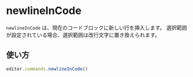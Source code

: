 # newlineInCode

<!-- `newlineInCode` inserts a new line in the current code block. If a selection is set, the selection will be replaced with a newline character. -->

`newlineInCode` は、現在のコードブロックに新しい行を挿入します。 選択範囲が設定されている場合、選択範囲は改行文字に置き換えられます。

## 使い方

```js
editor.commands.newlineInCode()
```
